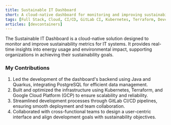 ```yaml
---
title: Sustainable IT Dashboard
short: A cloud-native dashboard for monitoring and improving sustainability metrics in IT systems, built with Java, Quarkus, and Google Cloud Platform
tags: [Full Stack, Cloud, CI/CD, GitLab CI, Kubernetes, Terraform, Devcontainers, Docker]
articles: [devcontainers]
---
```


The Sustainable IT Dashboard is a cloud-native solution designed to monitor and improve sustainability metrics for IT systems. It provides real-time insights into energy usage and environmental impact, supporting organizations in achieving their sustainability goals.

### My Contributions

1. Led the development of the dashboard's backend using Java and Quarkus, integrating PostgreSQL for efficient data management.
2. Built and optimized the infrastructure using Kubernetes, Terraform, and Google Cloud Platform (GCP) to ensure scalability and reliability.
3. Streamlined development processes through GitLab CI/CD pipelines, ensuring smooth deployment and team collaboration.
4. Collaborated with cross-functional teams to design a user-centric interface and align development goals with sustainability objectives.